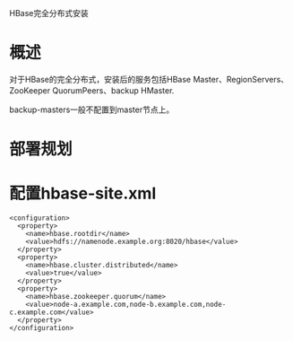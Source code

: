 HBase完全分布式安装

# 概述
对于HBase的完全分布式，安装后的服务包括HBase Master、RegionServers、ZooKeeper QuorumPeers、backup HMaster.

backup-masters一般不配置到master节点上。

# 部署规划



# 配置hbase-site.xml

```
<configuration>
  <property>
    <name>hbase.rootdir</name>
    <value>hdfs://namenode.example.org:8020/hbase</value>
  </property>
  <property>
    <name>hbase.cluster.distributed</name>
    <value>true</value>
  </property>
  <property>
    <name>hbase.zookeeper.quorum</name>
    <value>node-a.example.com,node-b.example.com,node-c.example.com</value>
  </property>
</configuration>

```
